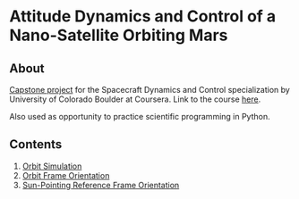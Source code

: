#  Attitude Dynamics and Control of a Nano-Satellite Orbiting Mars

## About

[Capstone project](DynamicsCapstone-v3.pdf) for the Spacecraft Dynamics and Control specialization by University of Colorado Boulder at Coursera. 
Link to the course [here](https://www.coursera.org/specializations/spacecraft-dynamics-control).

Also used as opportunity to practice scientific programming in Python.


## Contents

1. [Orbit Simulation](mission01.py)
2. [Orbit Frame Orientation](mission01.py)
3. [Sun-Pointing Reference Frame Orientation](mission02.py)
